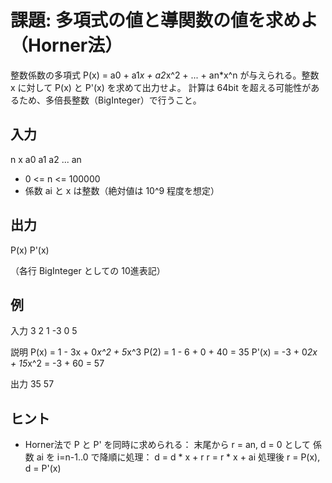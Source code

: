# 課題: 多項式の値と導関数の値を求めよ（Horner法）

整数係数の多項式
P(x) = a0 + a1*x + a2*x^2 + ... + an*x^n
が与えられる。整数 x に対して P(x) と P'(x) を求めて出力せよ。
計算は 64bit を超える可能性があるため、多倍長整数（BigInteger）で行うこと。

## 入力
n x
a0 a1 a2 ... an

- 0 <= n <= 100000
- 係数 ai と x は整数（絶対値は 10^9 程度を想定）

## 出力
P(x)
P'(x)

（各行 BigInteger としての 10進表記）

## 例
入力
3 2
1 -3 0 5

説明
P(x) = 1 - 3x + 0*x^2 + 5*x^3
P(2)   = 1 - 6 + 0 + 40 = 35
P'(x)  = -3 + 0*2x + 15*x^2 = -3 + 60 = 57

出力
35
57

## ヒント
- Horner法で P と P' を同時に求められる：
  末尾から r = an, d = 0 として
  係数 ai を i=n-1..0 で降順に処理：
    d = d * x + r
    r = r * x + ai
  処理後 r = P(x), d = P'(x)
